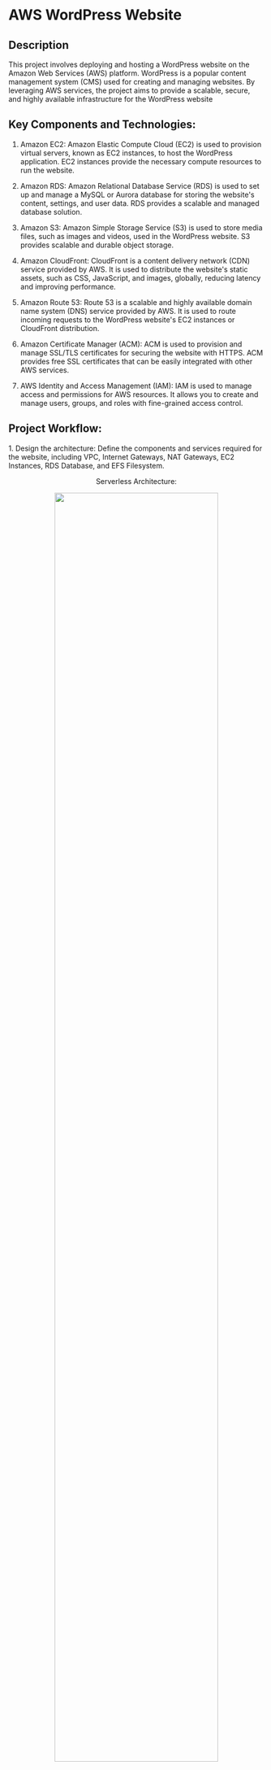 <h1>AWS WordPress Website</h1>

<h2>Description</h2>
This project involves deploying and hosting a WordPress website on the Amazon Web Services (AWS) platform. WordPress is a popular content management system (CMS) used for creating and managing websites. By leveraging AWS services, the project aims to provide a scalable, secure, and highly available infrastructure for the WordPress website<br />


<h2> Key Components and Technologies:</h2>

1. Amazon EC2: Amazon Elastic Compute Cloud (EC2) is used to provision virtual servers, known as EC2 instances, to host the WordPress application. EC2 instances provide the necessary compute resources to run the website.

2. Amazon RDS: Amazon Relational Database Service (RDS) is used to set up and manage a MySQL or Aurora database for storing the website's content, settings, and user data. RDS provides a scalable and managed database solution.

3. Amazon S3: Amazon Simple Storage Service (S3) is used to store media files, such as images and videos, used in the WordPress website. S3 provides scalable and durable object storage.

4. Amazon CloudFront: CloudFront is a content delivery network (CDN) service provided by AWS. It is used to distribute the website's static assets, such as CSS, JavaScript, and images, globally, reducing latency and improving performance.

5. Amazon Route 53: Route 53 is a scalable and highly available domain name system (DNS) service provided by AWS. It is used to route incoming requests to the WordPress website's EC2 instances or CloudFront distribution.

6. Amazon Certificate Manager (ACM): ACM is used to provision and manage SSL/TLS certificates for securing the website with HTTPS. ACM provides free SSL certificates that can be easily integrated with other AWS services.

7. AWS Identity and Access Management (IAM): IAM is used to manage access and permissions for AWS resources. It allows you to create and manage users, groups, and roles with fine-grained access control.

<h2>Project Workflow:</h2>
1. Design the architecture: Define the components and services required for the website, including VPC, Internet Gateways, NAT Gateways, EC2 Instances, RDS Database, and EFS Filesystem.
<p align="center">
Serverless Architecture: <br/>
<p align="center">
<img src="https://imgur.com/H6KgRA1.png" height="80%" width="80%">
<br />

2. The first step of this architecture would be to select the region where we want to deploy this website. On the top right corner, select the appropriate region you are at. The next step is to create your VPC. On the AWS Management Console, Navigate to VPC. Click on Create VPC. For the purpose of this project will give it a CIDR Block of 10.0.0.0/16. You can choose any CIDR block you want.
<p align="center">
<img src="https://imgur.com/TU0sbmb.png" height="80%" width="80%">
<br />
<p align="center">
<img src="https://imgur.com/Ot4UizW.png" height="80%" width="80%">
<br />
<p align="center">
<img src="https://imgur.com/Ot4UizW.png" height="80%" width="80%">
<br />
<p align="center">
<img src="https://imgur.com/gj63j1f.png" height="80%" width="80%">
<br />

3. For the instances in our Subnets to have access to the internet, we need to create an Internet Gateway. On the Left side on the VPC main page, Scroll down to the Internet Gateways option. Click on Create Internet Gateway. Attach it to the VPC you just created.
<p align="center">
<img src="https://imgur.com/tTWyBQ0.png" height="80%" width="80%">
<br />
<p align="center">
<img src="https://imgur.com/njWYPKd.png" height="80%" width="80%">
<br />
<p align="center">
<img src="https://imgur.com/fDhl4F6.png" height="80%" width="80%">
<br />

4. Next we will create Subnets in our VPC. First we will create Public Subnets. We require two Public Subnets, One in the Availibility Zone 1a and the other in the Availability zone 1b. Make sure to enable the auto assign IP address in the IP Settings.
<p align="center">
<img src="https://imgur.com/aTiWajA.png" height="80%" width="80%">
<br />
<p align="center">
<img src="https://imgur.com/qvRZbAZ.png" height="80%" width="80%">
<br />
<p align="center">
<img src="https://imgur.com/6mQfagY.png" height="80%" width="80%">
<br />
<p align="center">
<img src="https://imgur.com/hUhisQ1.png" height="80%" width="80%">
<br />

5. Now lets create a Route Table. From the VPC console, Navigate to Route Tables option and click on Create Table. After creating the table, click on the table and scroll down to Routes section. Click on Edit Routes. Then Click on Add Routes and add a route for the instances to connect to the Internet Gateway.
<p align="center">
<img src="https://imgur.com/PliiZSW.png" height="80%" width="80%">
<br />
<p align="center">
<img src="https://imgur.com/g6HbTWl.png" height="80%" width="80%">
<br />
<p align="center">
<img src="https://imgur.com/rkNcaew.png" height="80%" width="80%">
<br />
<p align="center">
<img src="https://imgur.com/h2gaPM1.png" height="80%" width="80%">
<br />

6. Now lets associate the Public Subnets with the Public Route Table. Click on the Route Table, Click on Subnet Associations and add the subnets. 
<p align="center">
<img src="https://imgur.com/lUOAjr7.png" height="80%" width="80%">
<br />
<p align="center">
<img src="https://imgur.com/1OhgdNT.png" height="80%" width="80%">
<br />  

7. Similar to the Step 4, lets create Private Subnets. We need four Private Subnets. One in each Availability Zone for EC2 instances and Database.
<p align="center">
<img src="https://imgur.com/Vt9rYnX.png" height="80%" width="80%">
<br />
<p align="center">
<img src="https://imgur.com/sPREugv.png" height="80%" width="80%">
<br />  
<p align="center">
<img src="https://imgur.com/Nyw1oYg.png" height="80%" width="80%">
<br />

8. Similarly, lets create the Private Route Tables for Availability Zones US-East 1a and 1b.
<p align="center">
<img src="https://imgur.com/j6icWIR.png" height="80%" width="80%">
<br />
<p align="center">
<img src="https://imgur.com/WUavko3.png" height="80%" width="80%">
<br />  
<p align="center">
<img src="https://imgur.com/FLNIbDL.png" height="80%" width="80%">
<br />
<p align="center">
<img src="https://imgur.com/4kEfsom.png" height="80%" width="80%">
<br />  
<p align="center">
<img src="https://imgur.com/vBOHU51.png" height="80%" width="80%">
<br />
<p align="center">
<img src="https://imgur.com/cEhL0ft.png" height="80%" width="80%">
<br />  
<p align="center">
<img src="https://imgur.com/ZGrhzbG.png" height="80%" width="80%">
<br />
<p align="center">
<img src="https://imgur.com/JCdYvYr.png" height="80%" width="80%">
<br />

9. Lets create a NAT Gateway in Public Subnet 1 and Public Subnet 2 and allocate Elastic IP's. Edit the Route Tables and add the route to the NAT Gateway.
<p align="center">
<img src="https://imgur.com/qprHdol.png" height="80%" width="80%">
<br />
<p align="center">
<img src="https://imgur.com/bn7uryS.png" height="80%" width="80%">
<br />  
<p align="center">
<img src="https://imgur.com/ivU2eS6.png" height="80%" width="80%">
<br />
<p align="center">
<img src="https://imgur.com/jZNQb4w.png" height="80%" width="80%">
<br />
<p align="center">
<img src="https://imgur.com/F8JtMGl.png" height="80%" width="80%">
<br />
<p align="center">
<img src="https://imgur.com/F2t80im.png" height="80%" width="80%">
<br />
<p align="center">
<img src="https://imgur.com/F2t80im.png" height="80%" width="80%">
<br />
<p align="center">
<img src="https://imgur.com/NWAUmja.png" height="80%" width="80%">
<br />
<p align="center">
<img src="https://imgur.com/EpKLGEG.png" height="80%" width="80%">
<br />
<p align="center">
<img src="https://imgur.com/Vfkthzp.png" height="80%" width="80%">
<br />

10. Now, lets add the Security Groups for EC2 instances, Application Load Balancer, RDS Database and EFS File System. From the VPC main console, Scroll down on the lefthand side to the Security Groups option. Click on Create Security Group.
<p align="center">
<img src="https://imgur.com/zJtGuNl.png" height="80%" width="80%">
<br />
<p align="center">
<img src="https://imgur.com/M3qyDXZ.png" height="80%" width="80%">
<br />
<p align="center">
<img src="https://imgur.com/02eyGtH.png" height="80%" width="80%">
<br />
<p align="center">
<img src="https://imgur.com/dchucwR.png" height="80%" width="80%">
<br />
<p align="center">
<img src="https://imgur.com/JMneJsd.png" height="80%" width="80%">
<br />
<p align="center">
<img src="https://imgur.com/RXRCaN1.png" height="80%" width="80%">
<br />
<p align="center">
<img src="https://imgur.com/RXRCaN1.png" height="80%" width="80%">
<br />
<p align="center">
<img src="https://imgur.com/rKqCdyT.png" height="80%" width="80%">
<br />
<p align="center">
<img src="https://imgur.com/FppW81h.png" height="80%" width="80%">
<br />

11. Navigate back to RDS Console. On the lefthand side select the Subnet Groups option. Click on Add Subnet Group and select the subnets. 
<p align="center">
<img src="https://imgur.com/IinnFAH.png" height="80%" width="80%">
<br />
<p align="center">
<img src="https://imgur.com/AEGHjKZ.png" height="80%" width="80%">
<br />
<p align="center">
<img src="https://imgur.com/PmXIlPX.png" height="80%" width="80%">
<br />

12. On the RDS Console, Click on Databases. Click on Create Database. Enter the following details and click on Create Database. Remember the Credentials you enter. We are going to be use these to login later.
<p align="center">
<img src="https://imgur.com/QuQ7dql.png" height="80%" width="80%">
<br />
<p align="center">
<img src="https://imgur.com/PmXIlPX.png" height="80%" width="80%">
<br />
<p align="center">
<img src="https://imgur.com/VwPeMRs.png" height="80%" width="80%">
<br />
<p align="center">
<img src="https://imgur.com/e4mBu2d.png" height="80%" width="80%">
<br />
<p align="center">
<img src="https://imgur.com/jZDZsbn.png" height="80%" width="80%">
<br />
<p align="center">
<img src="https://imgur.com/yg7elyB.png" height="80%" width="80%">
<br />
<p align="center">
<img src="https://imgur.com/wTx72rS.png" height="80%" width="80%">
<br />







  
  4. Install and confgure WordPress: Download and install the WordPress CMS on the EC2 instances. Configure the database connection settings to connect to the RDS instance.

5. Set up S3 bucket: Create an S3 bucket to store media files used in the WordPress website. Configure the necessary permissions and access control for the bucket.

6. Configure CloudFront: Set up a CloudFront distribution to serve the website's static assets, such as CSS, JavaScript, and images. Configure the CloudFront distribution to use the S3 bucket as the origin.

7. Configure Route 53: Set up DNS records in Route 53 to route incoming requests to the WordPress website's EC2 instances or CloudFront distribution.

8. Enable HTTPS: Use ACM to provision an SSL/TLS certificate for the website's domain. Configure the web server to enable HTTPS and redirect HTTP traffic to HTTPS.

9. Set up backups and monitoring: Configure regular backups for the RDS database and implement monitoring and logging using AWS CloudWatch to track and analyze website performance and health.

<h2>Benefits of AWS WordPress Website:</h2>

- Scalability: AWS allows you to scale the infrastructure resources, such as EC2 instances and RDS databases, based on website traffic and demand, ensuring optimal performance.
- High availability: By leveraging multiple availability zones and load balancing, AWS provides high availability for the WordPress website, minimizing downtime and ensuring continuous access.
- Security: AWS offers various security features, such as IAM for access control, ACM for SSL/TLS certificates, and VPC for network isolation, to enhance the security of the WordPress website.
- Cost-effectiveness: AWS provides a pay-as-you-go pricing model, allowing you to optimize costs by scaling resources as needed and only paying for the actual usage.
<h2>Project Workflow:</h2>
